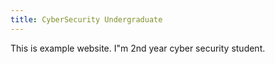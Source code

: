 ```yaml
---
title: CyberSecurity Undergraduate
---
```


This is example website. I"m 2nd year cyber security student.
